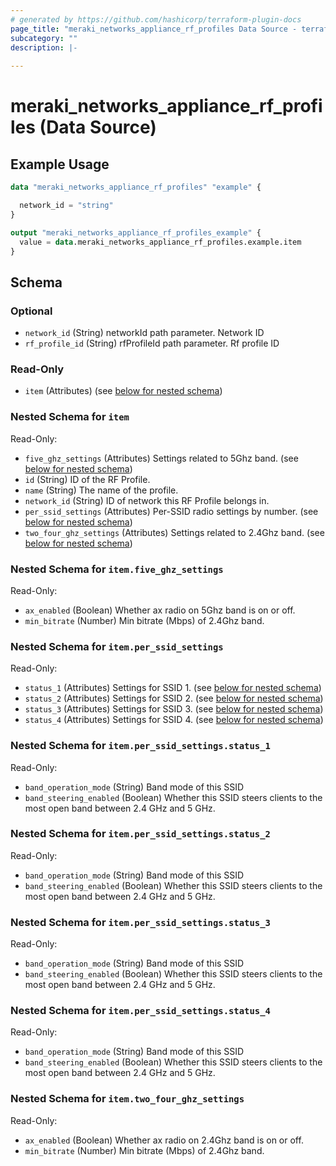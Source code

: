 ```yaml
---
# generated by https://github.com/hashicorp/terraform-plugin-docs
page_title: "meraki_networks_appliance_rf_profiles Data Source - terraform-provider-meraki"
subcategory: ""
description: |-
  
---
```


# meraki_networks_appliance_rf_profiles (Data Source)



## Example Usage

```terraform
data "meraki_networks_appliance_rf_profiles" "example" {

  network_id = "string"
}

output "meraki_networks_appliance_rf_profiles_example" {
  value = data.meraki_networks_appliance_rf_profiles.example.item
}
```

<!-- schema generated by tfplugindocs -->
## Schema

### Optional

- `network_id` (String) networkId path parameter. Network ID
- `rf_profile_id` (String) rfProfileId path parameter. Rf profile ID

### Read-Only

- `item` (Attributes) (see [below for nested schema](#nestedatt--item))

<a id="nestedatt--item"></a>
### Nested Schema for `item`

Read-Only:

- `five_ghz_settings` (Attributes) Settings related to 5Ghz band. (see [below for nested schema](#nestedatt--item--five_ghz_settings))
- `id` (String) ID of the RF Profile.
- `name` (String) The name of the profile.
- `network_id` (String) ID of network this RF Profile belongs in.
- `per_ssid_settings` (Attributes) Per-SSID radio settings by number. (see [below for nested schema](#nestedatt--item--per_ssid_settings))
- `two_four_ghz_settings` (Attributes) Settings related to 2.4Ghz band. (see [below for nested schema](#nestedatt--item--two_four_ghz_settings))

<a id="nestedatt--item--five_ghz_settings"></a>
### Nested Schema for `item.five_ghz_settings`

Read-Only:

- `ax_enabled` (Boolean) Whether ax radio on 5Ghz band is on or off.
- `min_bitrate` (Number) Min bitrate (Mbps) of 2.4Ghz band.


<a id="nestedatt--item--per_ssid_settings"></a>
### Nested Schema for `item.per_ssid_settings`

Read-Only:

- `status_1` (Attributes) Settings for SSID 1. (see [below for nested schema](#nestedatt--item--per_ssid_settings--status_1))
- `status_2` (Attributes) Settings for SSID 2. (see [below for nested schema](#nestedatt--item--per_ssid_settings--status_2))
- `status_3` (Attributes) Settings for SSID 3. (see [below for nested schema](#nestedatt--item--per_ssid_settings--status_3))
- `status_4` (Attributes) Settings for SSID 4. (see [below for nested schema](#nestedatt--item--per_ssid_settings--status_4))

<a id="nestedatt--item--per_ssid_settings--status_1"></a>
### Nested Schema for `item.per_ssid_settings.status_1`

Read-Only:

- `band_operation_mode` (String) Band mode of this SSID
- `band_steering_enabled` (Boolean) Whether this SSID steers clients to the most open band between 2.4 GHz and 5 GHz.


<a id="nestedatt--item--per_ssid_settings--status_2"></a>
### Nested Schema for `item.per_ssid_settings.status_2`

Read-Only:

- `band_operation_mode` (String) Band mode of this SSID
- `band_steering_enabled` (Boolean) Whether this SSID steers clients to the most open band between 2.4 GHz and 5 GHz.


<a id="nestedatt--item--per_ssid_settings--status_3"></a>
### Nested Schema for `item.per_ssid_settings.status_3`

Read-Only:

- `band_operation_mode` (String) Band mode of this SSID
- `band_steering_enabled` (Boolean) Whether this SSID steers clients to the most open band between 2.4 GHz and 5 GHz.


<a id="nestedatt--item--per_ssid_settings--status_4"></a>
### Nested Schema for `item.per_ssid_settings.status_4`

Read-Only:

- `band_operation_mode` (String) Band mode of this SSID
- `band_steering_enabled` (Boolean) Whether this SSID steers clients to the most open band between 2.4 GHz and 5 GHz.



<a id="nestedatt--item--two_four_ghz_settings"></a>
### Nested Schema for `item.two_four_ghz_settings`

Read-Only:

- `ax_enabled` (Boolean) Whether ax radio on 2.4Ghz band is on or off.
- `min_bitrate` (Number) Min bitrate (Mbps) of 2.4Ghz band.
